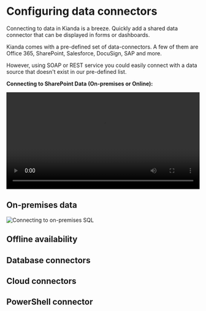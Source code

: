 # Configuring data connectors

Connecting to data in Kianda is a breeze. Quickly add a shared data connector that can be displayed in forms or dashboards.

Kianda comes with a pre-defined set of data-connectors. A few of them are Office 365, SharePoint, Salesforce, DocuSign, SAP and more.

However, using SOAP or REST service you could easily connect with a data source that doesn't exist in our pre-defined list.

**Connecting to SharePoint Data (On-premises or Online):**

<video width="100%" style="width:100%" controls>
    <source src="videos/SharePoint connection.mp4">
    Your browser does not support the video tag.
    </source>
</video>


## On-premises data

![Connecting to on-premises SQL](https://app.kianda.com/Content/6ceb0eeb-bfb7-44a8-ad57-3df169286224/2929bafd-a863-48f8-985e-644bb48b7596.gif)

## Offline availability

## Database connectors

## Cloud connectors

## PowerShell connector